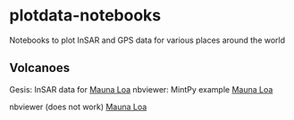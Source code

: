 # plotdata-notebooks
Notebooks to plot InSAR and GPS data for various places around the world

## Volcanoes
Gesis: InSAR data for [Mauna Loa](https://notebooks.gesis.org/binder/jupyter/user/geodesymiami-plotdata-notebooks-arqi71p9/notebooks/run_MaunaLoa.ipynb)
nbviewer:  MintPy example  [Mauna Loa](https://nbviewer.jupyter.org/github/insarlab/MintPy-tutorial/blob/main/visualization/plot_coherence_matrix.ipynb)

nbviewer (does not work) [Mauna Loa](https://nbviewer.jupyter.org/github.com/geodesymiami/plotdata-notebooks/blob/main/run_MaunaLoa.ipynb)


